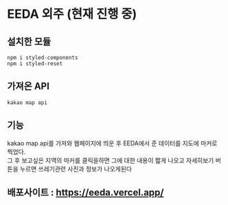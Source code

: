 # EEDA 외주 (현재 진행 중)
## 설치한 모듈
`npm i styled-components`<br />
`npm i styled-reset`<br />

## 가져온 API
`kakao map api`

## 기능 
kakao map api를 가져와 웹페이지에 띄운 후 EEDA에서 준 데이터를 지도에 마커로 찍었다. <br />
그 후 보고싶은 지역의 마커를 클릭을하면 그에 대한 내용이 짧게 나오고 자세히보기 버튼을 누르면 쓰레기관련 사진과 정보가 나오게된다 

## 배포사이트 : https://eeda.vercel.app/
